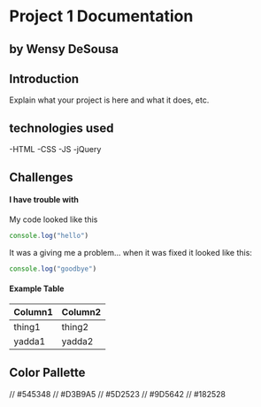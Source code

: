 # Project 1 Documentation
## by Wensy DeSousa

## Introduction

Explain what your project is here and what it does, etc.

## technologies used

-HTML
-CSS
-JS
-jQuery

## Challenges

#### I have trouble with 

My code looked like this

```js
console.log("hello")
```

It was a giving me a problem... when it was fixed it looked like this:

```js
console.log("goodbye")
````

#### Example Table

| Column1 | Column2 |
|---------|---------|
| thing1 | thing2 |
| yadda1 | yadda2 |



## Color Pallette

// #545348
// #D3B9A5
// #5D2523
// #9D5642
// #182528


